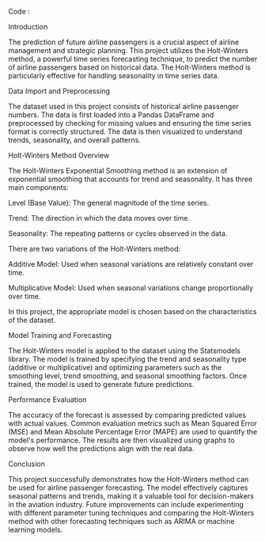 Code : 

Introduction

The prediction of future airline passengers is a crucial aspect of airline management and strategic planning. This project utilizes the Holt-Winters method, a powerful time series forecasting technique, to predict the number of airline passengers based on historical data. The Holt-Winters method is particularly effective for handling seasonality in time series data.

Data Import and Preprocessing

The dataset used in this project consists of historical airline passenger numbers. The data is first loaded into a Pandas DataFrame and preprocessed by checking for missing values and ensuring the time series format is correctly structured. The data is then visualized to understand trends, seasonality, and overall patterns.

Holt-Winters Method Overview

The Holt-Winters Exponential Smoothing method is an extension of exponential smoothing that accounts for trend and seasonality. It has three main components:

Level (Base Value): The general magnitude of the time series.

Trend: The direction in which the data moves over time.

Seasonality: The repeating patterns or cycles observed in the data.

There are two variations of the Holt-Winters method:

Additive Model: Used when seasonal variations are relatively constant over time.

Multiplicative Model: Used when seasonal variations change proportionally over time.

In this project, the appropriate model is chosen based on the characteristics of the dataset.

Model Training and Forecasting

The Holt-Winters model is applied to the dataset using the Statsmodels library. The model is trained by specifying the trend and seasonality type (additive or multiplicative) and optimizing parameters such as the smoothing level, trend smoothing, and seasonal smoothing factors. Once trained, the model is used to generate future predictions.

Performance Evaluation

The accuracy of the forecast is assessed by comparing predicted values with actual values. Common evaluation metrics such as Mean Squared Error (MSE) and Mean Absolute Percentage Error (MAPE) are used to quantify the model's performance. The results are then visualized using graphs to observe how well the predictions align with the real data.

Conclusion

This project successfully demonstrates how the Holt-Winters method can be used for airline passenger forecasting. The model effectively captures seasonal patterns and trends, making it a valuable tool for decision-makers in the aviation industry. Future improvements can include experimenting with different parameter tuning techniques and comparing the Holt-Winters method with other forecasting techniques such as ARIMA or machine learning models.

